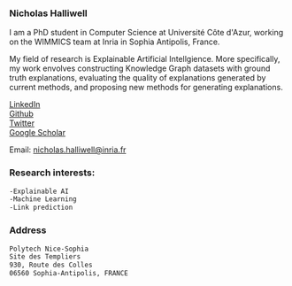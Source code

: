 ### Nicholas Halliwell

I am a PhD student in Computer Science at Université Côte d'Azur, working on the WIMMICS team at Inria in Sophia Antipolis, France.

My field of research is Explainable Artificial Intellgience. More specifically, my work envolves constructing Knowledge Graph datasets with ground truth explanations, evaluating the quality of explanations generated by current methods, and proposing new methods for generating explanations.

[LinkedIn](https://www.linkedin.com/in/nicholas-halliwell-086324100/)  
[Github](https://github.com/halliwelln)  
[Twitter](https://twitter.com/halliwelln06)  
[Google Scholar](https://scholar.google.com/citations?user=TM1ZL9IAAAAJ&hl=en&oi=ao)  

Email: [nicholas.halliwell@inria.fr](nicholas.halliwell@inria.fr)

### Research interests:

```markdown
-Explainable AI
-Machine Learning
-Link prediction
```

### Address
```markdown
Polytech Nice-Sophia
Site des Templiers
930, Route des Colles 
06560 Sophia-Antipolis, FRANCE
```
